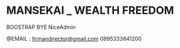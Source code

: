 # MANSEKAI _ WEALTH FREEDOM
BOOSTRAP BYE NiceAdmin

@EMAIL : firmandirector@gmail.com
0895333841200
